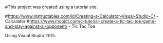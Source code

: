 #This project was created using a tutorial site. 

#https://www.instructables.com/id/Creating-a-Calculator-Visual-Studio-C/ - Calculator
#https://www.mooict.com/c-tutorial-create-a-tic-tac-toe-game-and-play-against-ai-opponent/ - Tic Tac Toe

Using Visual Studio 2015.
